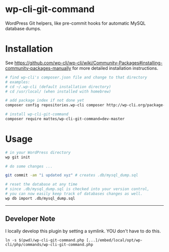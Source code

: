 wp-cli-git-command
==================

WordPress Git helpers, like pre-commit hooks for automatic MySQL database dumps.


Installation
============

See https://github.com/wp-cli/wp-cli/wiki/Community-Packages#installing-community-packages-manually
for more detailed installation instructions.

```bash
# find wp-cli's composer.json file and change to that directory
# examples:
# cd ~/.wp-cli (default installation directory)
# cd /usr/local/ (when installed with homebrew)

# add package index if not done yet
composer config repositories.wp-cli composer http://wp-cli.org/package-index/

# install wp-cli-git-command
composer require mattes/wp-cli-git-command=dev-master
```


Usage
=====

```bash
# in your WordPress directory
wp git init

# do some changes ...

git commit -am "i updated xyz" # creates .db/mysql_dump.sql

# reset the database at any time
# since .db/mysql_dump.sql is checked into your version control, 
# you can now easily keep track of databases changes as well.
wp db import .db/mysql_dump.sql
```

--------------

## Developer Note
I locally develop this plugin by setting a symlink. YOU don't have to do this.

```
ln -s $(pwd)/wp-cli-git-command.php [...]/embed/local/opt/wp-cli/php/commands/wp-cli-git-command.php
```